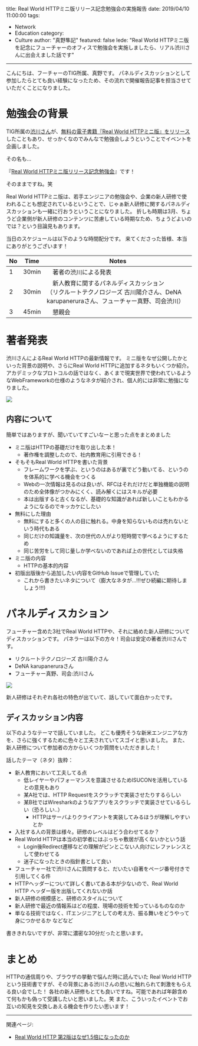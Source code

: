 title: Real World HTTPミニ版リリース記念勉強会の実施報告
date: 2019/04/10 11:00:00
tags:
  - Network
  - Education
category:
  - Culture
author: "真野隼記"
featured: false
lede: "Real World HTTPミニ版を記念にフューチャーのオフィスで勉強会を実施しましたら、リアル渋川さんに出会えました話です"
---

こんにちは、フーチャーのTIG所属、真野です。
パネルディスカッションとして参加したらとても良い経験になったため、その流れで開催報告記事を担当させていただくことになりました。


# 勉強会の背景

TIG所属の[渋川さん](https://twitter.com/shibu_jp)が、[無料の電子書籍『Real World HTTPミニ版』をリリース](https://www.oreilly.co.jp/community/blog/2019/03/real-world-http-mini-released.html)したこともあり、せっかくなのでみんなで勉強会しようということでイベントを企画しました。

その名も...

『[Real World HTTPミニ版リリース記念勉強会](https://future.connpass.com/event/123910)』です！

そのままですね。笑

Real World HTTPミニ版は、若手エンジニアの勉強会や、企業の新人研修で使われることも想定されているということで、じゃぁ新人研修に関するパネルディスカッションも一緒に行おうということになりました。
折しも時期は3月、ちょうど企業側が新人研修のコンテンツに苦慮している時期なため、ちょうどよいのでは？という目論見もあります。

当日のスケジュールは以下のような時間配分です。
来てくださった皆様、本当にありがとうございます！

|  No | Time       |    Notes                   |
|-----|------------|----------------------------|
| 1   | 30min      |　著者の渋川による発表             |
| 2   | 30min      |　新人教育に関するパネルディスカッション<br>（リクルートテクノロジーズ 古川陽介さん、DeNA karupaneruraさん、フューチャー真野、司会渋川）         |
| 3   | 45min      |　懇親会                       |


# 著者発表

渋川さんによるReal World HTTPの最新情報です。
ミニ版をなぜ公開したかといった背景の説明や、さらにReal World HTTPに追加するネタもいくつか紹介。
アカデミックなプロトコルの話ではなく、あくまで現実世界で使われているようなWebFrameworkの仕様のようなネタが紹介され、個人的には非常に勉強になりました。

<img src="/images/20190410/shibukawa.jpg">

## 内容について

簡単ではありますが、聞いていてすごいなーと思った点をまとめました

* ミニ版はHTTPの基礎だけを取り出した本！
  * 著作権を調整したので、社内教育用に引用できる！
* そもそもReal World HTTPを書いた背景
  * フレームワークを学ぶ、というのはあるが裏でどう動いてる、というのを体系的に学べる機会をつくる
  * Webの一次情報は見るのは良いが、RFCはそれだけだと単独機能の説明のため全体像がつかみにくく、読み解くにはスキルが必要
  * 本は出版すると古くなるが、基礎的な知識があれば新しいこともわかるようになるのでキッカケにしたい
* 無料にした理由
  * 無料にすると多くの人の目に触れる。中身を知らないものは売れないという時代もある
  * 同じだけの知識量を、次の世代の人がより短時間で学べるようにするため
  * 同じ苦労をして同じ量しか学べないのであれば上の世代としては失格
* ミニ版の内容
  * HTTPの基本的内容
* 初版出版後から追加したい内容をGitHub Issueで管理していた
  * これから書きたいネタについて（膨大なネタが...!!!ぜひ続編に期待しましょう!!!)

  
# パネルディスカション

フューチャー含めた3社でReal World HTTPや、それに絡めた新人研修についてディスカッションです。
パネラーは以下の方々！司会は安定の著者渋川さんです。


* リクルートテクノロジーズ 古川陽介さん
* DeNA karupaneruraさん
* フューチャー真野、司会:渋川さん

<img src="/images/20190410/panel.jpg">

新人研修はそれぞれ各社の特色が出ていて、話していて面白かったです。


## ディスカッション内容

以下のようなテーマで話していました。
どこも優秀そうな新米エンジニアな方を、さらに強くするために色々と工夫されていてスゴイと思いました。
また、新人研修について参加者の方からいくつか質問をいただきました！


話したテーマ（ネタ）抜粋：

* 新人教育において工夫してる点
  * 低レイヤーやパフォーマンスを意識させるためISUCONを活用しているとの意見もあり
  * 某A社では、HTTP Requestをスクラッチで実装させたりするらしい
  * 某B社ではWiresharkのようなアプリをスクラッチで実装させているらしい（恐ろしい..）
    * HTTPはサーバよりクライアントを実装してみるほうが理解しやすいとか
* 入社する人の背景は様々。研修のレベルはどう合わせてるか？
* Real World HTTPは本当の初学者にはぶっちゃ敷居が高くないかという話
  * Login後Redirect遷移などの理解がピンとこない人向けにレファレンスとして使わせてる
  * 迷子になったときの指針書として良い
* フューチャー社で渋川さんに質問すると、だいたい自著をページ番号付きで引用してくる件
* HTTPヘッダーについて詳しく書いてある本が少ないので、Real World HTTP ヘッダー版を出版してくれないか話
* 新人研修の規模感と、研修のスタイルについて
* 新人研修で最近の情報系はどの程度、現場の技術を知っているものなのか
* 単なる技術ではなく、ITエンジニアとしての考え方、振る舞いをどうやって身につかせるか
などなど

書ききれないですが、非常に濃密な30分だったと思います。


# まとめ

HTTPの通信周りや、ブラウザの挙動で悩んだ時に読んでいた Real World HTTPという技術書ですが、その背景にある渋川さんの思いに触れられて刺激をもらえる良い会でした！
各社の新人研修もとても良いですね。可能であれば年齢含めて何もかも偽って受講したいと思いました。笑
また、こういったイベントでお互いの知見を交換しあえる機会を作りたい思います！


---

関連ページ:

* [Real World HTTP 第2版はなぜ1.5倍になったのか](/articles/20200421/)

